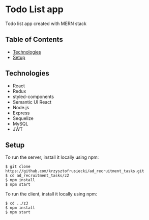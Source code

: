 # Todo List app
Todo list app created with MERN stack

## Table of Contents

- [Technologies](#Technologies)
- [Setup](#Setup)

## Technologies

 - React
 - Redux
 - styled-components
 - Semantic UI React
 - Node.js
 - Express
 - Sequelize
 - MySQL
 - JWT
 
 ## Setup
 
 To run the server, install it locally using npm:
 ```
 $ git clone https://github.com/krzysztofrusiecki/ad_recruitment_tasks.git
 $ cd ad_recruitment_tasks/z2
 $ npm install
 $ npm start
 ```
 To run the client, install it locally using npm:
 ```
 $ cd ../z3
 $ npm install
 $ npm start
 ```
